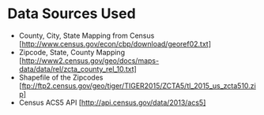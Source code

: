 # Data Sources Used
- County, City, State Mapping from Census
[http://www.census.gov/econ/cbp/download/georef02.txt]
- Zipcode, State, County Mapping
[http://www2.census.gov/geo/docs/maps-data/data/rel/zcta_county_rel_10.txt]
- Shapefile of the Zipcodes
[ftp://ftp2.census.gov/geo/tiger/TIGER2015/ZCTA5/tl_2015_us_zcta510.zip]
- Census ACS5 API
[http://api.census.gov/data/2013/acs5]
